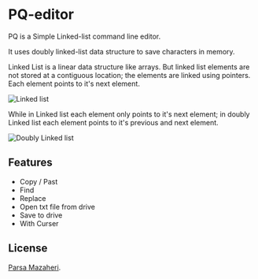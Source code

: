 # PQ-editor

PQ is a Simple Linked-list command line editor.


It uses doubly linked-list data structure to save characters in memory.


Linked List is a linear data structure like arrays. But linked list elements are not stored at a contiguous location; the elements are linked using pointers. Each element points to it's next element. 

![Linked list](https://cdn.programiz.com/sites/tutorial2program/files/linked-list-concept_0.png)

While in Linked list each element only points to it's next element; in doubly Linked list each element points to it's previous and next element.

![Doubly Linked list](https://cdn.programiz.com/sites/tutorial2program/files/doubly-linked-list-concept.png)


## Features
- Copy / Past
- Find
- Replace
- Open txt file from drive
- Save to drive
- With Curser


## License
[Parsa Mazaheri](https://www.linkedin.com/in/parsa-mazaheri/).
